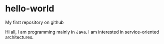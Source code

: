 # hello-world
My first repository on github

Hi all,
I am programming mainly in Java. I am interested in service-oriented architectures.
